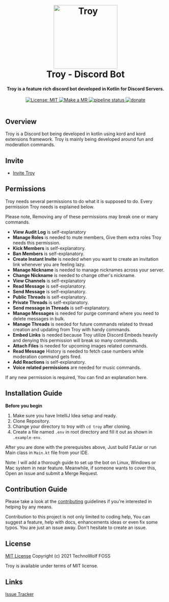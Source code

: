 <!--suppress HtmlDeprecatedAttribute -->
<div align="center">
    <h1>
        <br>
        <a href="#">
            <img src="https://gitlab.com/technowolf/troy/-/raw/master/assets/troy.png"
            alt="Troy" width="200"></a>
        <br>
        Troy - Discord Bot
        <br>
    </h1>
    <h4 align="center">Troy is a feature rich discord bot developed in Kotlin for Discord Servers.</h4>
</div>
<div align="center">
    <a href="https://gitlab.com/technowolf/troy/-/blob/master/LICENSE" target="_blank">
        <img src="https://img.shields.io/badge/license-MIT-brightgreen.svg" alt="License: MIT">
    </a>
    <a href="http://makeapullrequest.com" target="_blank">
        <img src="https://img.shields.io/badge/PRs-welcome-brightgreen.svg?style=flat" alt="Make a MR">
    </a>
    <a href="https://gitlab.com/technowolf/troy/commits/master">
        <img alt="pipeline status" src="https://gitlab.com/technowolf/troy/badges/master/pipeline.svg" />
    </a>
    <a href="https://www.paypal.me/daksh7011" target="_blank">
        <img src="https://img.shields.io/badge/$-donate-ff69b4.svg?maxAge=2592000&amp;style=flat" alt="donate">
    </a>
    <br>
    <br>
</div>

## Overview

Troy is a Discord bot being developed in kotlin using kord
and kord extensions framework. Troy is mainly being developed around fun and moderation commands.

## Invite
* [Invite Troy](https://discord.com/api/oauth2/authorize?client_id=871836869493661736&permissions=397820423367&scope=bot%20applications.commands)

## Permissions
Troy needs several permissions to do what it is supposed to do. Every
permission Troy needs is explained below.

Please note, Removing any of these permissions may break one or many commands.

* **View Audit Log** is self-explanatory
* **Manage Roles** is needed to mute members, Give them extra roles Troy
  needs this permission.
* **Kick Members** is self-explanatory.
* **Ban Members** is self-explanatory.
* **Create Instant Invite** is needed when you want to create an invitation link whenever
  you are feeling lazy.
* **Manage Nickname** is needed to manage nicknames across your server.
* **Change Nickname** is needed to change other's nickname.
* **View Channels** is self-explanatory
* **Read Message** is self-explanatory.
* **Send Message** is self-explanatory.
* **Public Threads** is self-explanatory.
* **Private Threads** is self-explanatory.
* **Send message in Threads** is self-explanatory.
* **Manage Messages** is needed for purge command where you need to delete messages in bulk.
* **Manage Threads** is needed for future commands related to thread creation and updating
from Troy with handy commands.
* **Embed Links** is needed because Troy utilize Discord Embeds heavily and
  denying this permission will break so many commands.
* **Attach Files** is needed for upcoming images related commands.
* **Read Message** History is needed to fetch case numbers while moderation
  command gets fired.
* **Add Reactions** is self-explanatory.
* **Voice related permissions** are needed for music commands.

If any new permission is required, You can find an explanation here.

## Installation Guide

**Before you begin**
1. Make sure you have IntelliJ Idea setup and ready.
2. Clone Repository.
3. Change your directory to troy with `cd troy` after cloning.
4. Create a file named `.env` in root directory and fill it out as shown in 
`.example-env`.

After you are done with the prerequisites above, Just build FatJar or run Main class in 
`Main.kt` file from your IDE.

Note: I will add a thorough guide to set up the bot on Linux, Windows or
Mac system in near feature. Meanwhile, if someone wants to cover this,
Open an issue and submit a Merge Request.

## Contribution Guide
Please take a look at the [contributing](CONTRIBUTING.md) guidelines if
you're interested in helping by any means.

Contribution to this project is not only limited to coding help, You can
suggest a feature, help with docs, enhancements ideas or even fix some typos. You
are just an issue away.  Don't hesitate to create an issue.

## License

[MIT License](LICENSE) Copyright (c) 2021 TechnoWolf FOSS

Troy is available under terms of MIT license.

## Links

[Issue Tracker](https://gitlab.com/technowolf/troy/issues)
